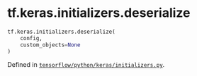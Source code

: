 <div itemscope itemtype="http://developers.google.com/ReferenceObject">
<meta itemprop="name" content="tf.keras.initializers.deserialize" />
<meta itemprop="path" content="Stable" />
</div>

# tf.keras.initializers.deserialize

``` python
tf.keras.initializers.deserialize(
    config,
    custom_objects=None
)
```



Defined in [`tensorflow/python/keras/initializers.py`](/code/stable/tensorflow/python/keras/initializers.py).


